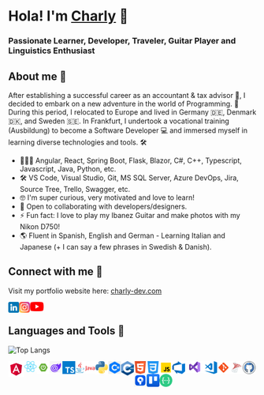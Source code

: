 # Hola! I'm [Charly](https://www.charly-dev.com) 👋

<!--[![Website](https://img.shields.io/website?label=codeSTACKr.com&style=for-the-badge&url=https%3A%2F%2Fcodestackr.com)](https://codestackr.com)
[![Twitter Follow](https://img.shields.io/twitter/follow/codeSTACKr?color=1DA1F2&logo=twitter&style=for-the-badge)](https://twitter.com/intent/follow?original_referer=https%3A%2F%2Fgithub.com%2FcodeSTACKr&screen_name=codeSTACKr)-->

### Passionate Learner, Developer, Traveler, Guitar Player and Linguistics Enthusiast

<!--![Carlos' GitHub stats](https://github-readme-stats.vercel.app/api?username=CarlosParedes90&show_icons=true&theme=tokyonight)-->

## About me 🙌

After establishing a successful career as an accountant & tax advisor 💼, I decided to embark on a new adventure in the world of Programming. 🌟 During this period, I relocated to Europe and lived in Germany 🇩🇪, Denmark 🇩🇰, and Sweden 🇸🇪. In Frankfurt, I undertook a vocational training (Ausbildung) to become a Software Developer 💻 and immersed myself in learning diverse technologies and tools. 🛠️

- 🧑🏻‍💻 Angular, React, Spring Boot, Flask, Blazor, C#, C++, Typescript, Javascript, Java, Python, etc.
- 🛠️ VS Code, Visual Studio, Git, MS SQL Server, Azure DevOps, Jira, Source Tree, Trello, Swagger, etc.
- 🤓 I'm super curious, very motivated and love to learn!
- 👯 Open to collaborating with developers/designers.
- ⚡ Fun fact: I love to play my Ibanez Guitar and make photos with my Nikon D750!
- 🌎 Fluent in Spanish, English and German -  Learning Italian and Japanese (+ I can say a few phrases in Swedish & Danish).

## Connect with me 📧

<!--[<img align="left" alt="codeSTACKr.com" width="22px" src="https://raw.githubusercontent.com/iconic/open-iconic/master/svg/globe.svg" />][website]
[<img align="left" alt="codeSTACKr | YouTube" width="22px" src="https://cdn.jsdelivr.net/npm/simple-icons@v3/icons/youtube.svg" />][youtube]
[<img align="left" alt="codeSTACKr | Twitter" width="22px" src="https://cdn.jsdelivr.net/npm/simple-icons@v3/icons/twitter.svg" />][twitter]-->

Visit my portfolio website here: [charly-dev.com](https://www.charly-dev.com)

[<img align="left" alt="codeSTACKr | LinkedIn" width="22px" src="./icons/linkedin.png" />][linkedin]
[<img align="left" alt="codeSTACKr | Instagram" width="22px" src="./icons/instagram.png" />][instagram]
[<img align="left" alt="codeSTACKr | Youtube" width="28px" src="./icons/Youtube_logo.png" />][youtube]

<br />

## Languages and Tools 🚀

![Top Langs](https://github-readme-stats.vercel.app/api/top-langs/?username=charly-wolf&layout=compact)

<img align="left" alt="Angular" width="32px" src="./icons/angular_icon.png" />
<img align="left" alt="React" width="26px" src="./icons/React-icon.svg.png" />
<img align="left" alt="SpringBoot" width="26px" src="./icons/spring_boot_icon.png" />
<img align="left" alt="Blazor" width="26px" src="./icons/blazor.png" />
<img align="left" alt="Typescript" width="26px" src="./icons/typescript_icon.png" />
<img align="left" alt="Java" width="41px" src="./icons/java_icon.png" />
<img align="left" alt="Python" width="26px" src="./icons/Python.svg.png" />
<img align="left" alt="CSharp" width="26px" src="./icons/csharp.png " />
<img align="left" alt="CPlusPlus" width="26px" src="./icons/cplusplus.png" />
<img align="left" alt="HTML5" width="26px" src="./icons/html.png" />
<img align="left" alt="CSS" width="26px" src="./icons/css.png" />
<img align="left" alt="JavaScript" width="26px" src="./icons/javascript.png" />
<img align="left" alt="Azure DevOps" width="26px" src="./icons/azure-devops.png" />
<img align="left" alt="Visual Studio" width="39px" src="./icons/visual-studio.png" />
<img align="left" alt="Visual Studio Code" width="26px" src="./icons/vscode.png" />
<img align="left" alt="Git" width="26px" src="./icons/git.png" />
<img align="left" alt="MS Sql Server" width="26px" src="./icons/ms-sql-server.png" />
<img align="left" alt="GitHub" width="26px" src="./icons/github.png" />
<img align="left" alt="Source Tree" width="26px" src="./icons/source-tree.png" />
<img align="left" alt="Trello" width="26px" src="./icons/trello.png" />
<img align="left" alt="Swagger" width="26px" src="./icons/swagger.png" />

<br />

[instagram]: https://instagram.com/quit_and_travel
[linkedin]: https://linkedin.com/in/carlosparedes90
[youtube]: https://youtube.com/@charlyalemania
